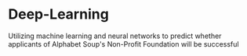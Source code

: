 # Deep-Learning
Utilizing machine learning and neural networks to predict whether applicants of Alphabet Soup's Non-Profit Foundation will be successful
